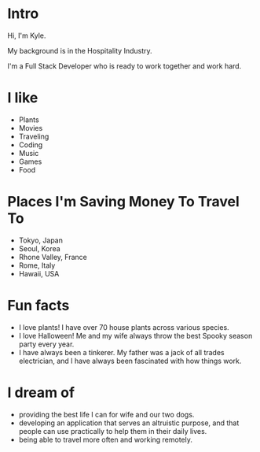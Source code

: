 
# Intro

<p>Hi, I'm Kyle.</p>
<p>My background is in the Hospitality Industry.</p>
<p>I'm a Full Stack Developer who is ready to work together and work hard.</p>

# I like

- Plants
- Movies
- Traveling
- Coding
- Music
- Games
- Food

# Places I'm Saving Money To Travel To 

- Tokyo, Japan
- Seoul, Korea
- Rhone Valley, France
- Rome, Italy
- Hawaii, USA


# Fun facts

- I love plants! I have over 70 house plants across various species.
- I love Halloween! Me and my wife always throw the best Spooky season party every year.
- I have always been a tinkerer. My father was a jack of all trades electrician, and I have always been fascinated with how things work.

# I dream of

- providing the best life I can for wife and our two dogs.
- developing an application that serves an altruistic purpose, and that people can use practically to help them in their daily lives.
- being able to travel more often and working remotely.

